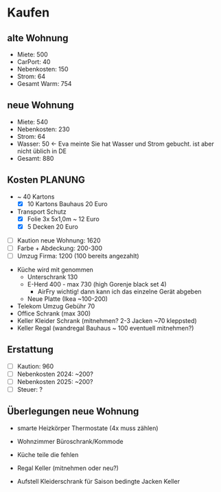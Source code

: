# Kaufen

## alte Wohnung

- Miete: 500
- CarPort: 40
- Nebenkosten: 150
- Strom: 64
- Gesamt Warm: 754

## neue Wohnung

- Miete: 540
- Nebenkosten: 230
- Strom: 64
- Wasser: 50 <- Eva meinte Sie hat Wasser und Strom gebucht. ist aber nicht üblich in DE
- Gesamt: 880

## Kosten PLANUNG

- ~ 40 Kartons
  - [x] 10 Kartons Bauhaus 20 Euro
- Transport Schutz
  - [x] Folie 3x 5x1,0m ~ 12 Euro
  - [x] 5 Decken 20 Euro
- [ ] Kaution neue Wohnung: 1620
- [ ] Farbe + Abdeckung: 200-300
- [ ] Umzug Firma: 1200 (100 bereits angezahlt)
- Küche wird mit genommen
  - Unterschrank 130
  - E-Herd 400 - max 730 (high Gorenje black set 4)
    - AirFry wichtig! dann kann ich das einzelne Gerät abgeben
  - Neue Platte (Ikea ~100-200)
- Telekom Umzug Gebühr 70
- Office Schrank (max 300)
- Keller Kleider Schrank (mitnehmen? 2-3 Jacken ~70 kleppsted)
- Keller Regal (wandregal Bauhaus ~ 100 eventuell mitnehmen?)


## Erstattung

- [ ] Kaution: 960
- [ ] Nebenkosten 2024: ~200?
- [ ] Nebenkosten 2025: ~200?
- [ ] Steuer: ?

## Überlegungen neue Wohnung

- smarte Heizkörper Thermostate (4x muss zählen)

- Wohnzimmer Büroschrank/Kommode
- Küche teile die fehlen
- Regal Keller (mitnehmen oder neu?)
- Aufstell Kleiderschrank für Saison bedingte Jacken Keller
